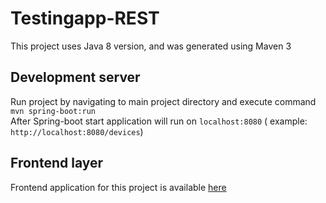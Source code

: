 # Testingapp-REST

This project uses Java 8 version, and was generated using Maven 3

## Development server

Run project by navigating to main project directory and execute command  `mvn spring-boot:run` <br>
After Spring-boot start application will run on `localhost:8080` ( example: `http://localhost:8080/devices`)

## Frontend layer

Frontend application for this project is available [here](https://github.com/PGlowa/testingApp-ui)

